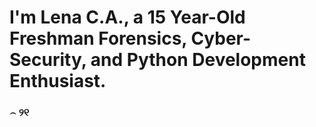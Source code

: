 # I'm Lena C.A., a 15 Year-Old Freshman Forensics, Cyber-Security, and Python Development Enthusiast.

### ⌢ ୨୧
